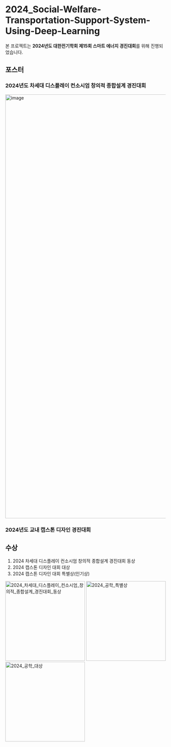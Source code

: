 # 2024_Social-Welfare-Transportation-Support-System-Using-Deep-Learning

  본 프로젝트는 **2024년도 대한전기학회 제15회 스마트 에너지 경진대회**를 위해 진행되었습니다.



  
## 포스터



  
### 2024년도 차세대 디스플레이 컨소시엄 창의적 종합설계 경진대회
<img width="730" height="1329" alt="image" src="https://github.com/user-attachments/assets/dabbf31d-9cac-4bbe-8609-5aec2d07069b" />

### 2024년도 교내 캡스톤 디자인 경진대회


## 수상
1. 2024 차세대 디스플레이 컨소시엄 창의적 종합설계 경진대회 동상
2. 2024 캡스톤 디자인 대회 대상
3. 2024 캡스톤 디자인 대회 특별상(인기상)
   
<p align="left">
  <img width="250" alt="2024_차세대_디스플레이_컨소시엄_창의적_종합설계_경진대회_동상" src="https://github.com/user-attachments/assets/6072183f-1f97-4626-99be-c884e71a6806" />
  <img width="250" alt="2024_공학_특별상" src="https://github.com/user-attachments/assets/9520aabc-1cb4-4256-98af-1d80167b6176" />
  <img width="250" alt="2024_공학_대상" src="https://github.com/user-attachments/assets/b193fd18-f6ac-479f-8165-ccb8253236c4" />
</p>





